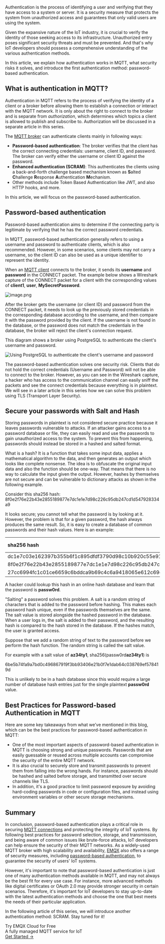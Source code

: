 Authentication is the process of identifying a user and verifying that they have access to a system or server. It is a security measure that protects the system from unauthorized access and guarantees that only valid users are using the system.

Given the expansive nature of the IoT industry, it is crucial to verify the identity of those seeking access to its infrastructure. Unauthorized entry poses significant security threats and must be prevented. And that's why IoT developers should possess a comprehensive understanding of the various authentication methods.

In this article, we explain how authentication works in MQTT, what security risks it solves, and introduce the first authentication method: password-based authentication.

## What is authentication in MQTT?

Authentication in MQTT refers to the process of verifying the identity of a client or a broker before allowing them to establish a connection or interact with the MQTT network. It is only about the right to connect to the broker and is separate from *authorization*, which determines which topics a client is allowed to publish and subscribe to. Authorization will be discussed in a separate article in this series.  

The [MQTT broker](https://www.emqx.io/) can authenticate clients mainly in following ways:

- **Password-based authentication**: The broker verifies that the client has the correct connecting credentials: username, client ID, and password. The broker can verify either the username or client ID against the password. 
- **Enhanced authentication (SCRAM)**: This authenticates the clients using a back-and-forth challenge based mechanism known as **S**alted **C**hallenge **R**esponse **A**uthentication **M**echanism.
- Other methods include Token Based Authentication like JWT, and also HTTP hooks, and more.

In this article, we will focus on the password-based authentication. 

## Password-based authentication

Password-based authentication aims to determine if the connecting party is legitimate by verifying that he has the correct password credentials.

In MQTT, password-based authentication generally refers to using a username and password to authenticate clients, which is also recommended. However, in some scenarios, some clients may not carry a username, so the client ID can also be used as a unique identifier to represent the identity.

When an [MQTT client](https://www.emqx.io/mqtt-client) connects to the broker, it sends its **username** and **password** in the  CONNECT packet. The example below shows a Wireshark capture of the CONNECT packet for a client with the corresponding values of **client1**, **user**, **MySecretPassword**.  

![image.png](https://assets.emqx.com/images/001d8254b188ba71a364a3d1ac3fbb3f.png)

After the broker gets the username (or client ID) and password from the CONNECT packet, it needs to look up the previously stored credentials in the corresponding database according to the username, and then compare it with the password provided by the client. If the username is not found in the database, or the password does not match the credentials in the database, the broker will reject the client's connection request.

This diagram shows a broker using PostgreSQL to authenticate the client's username and password.

![Using PostgreSQL to authenticate the client's username and password](https://assets.emqx.com/images/22c364a6a7da02f0ea00a065941200e5.png)

The password-based authentication solves one security risk. Clients that do not hold the correct credentials (Username and Password) will not be able to connect to the broker. However, as you can see in the Wireshark capture, a hacker who has access to the communication channel can easily sniff the packets and see the connect credentials because everything is in plaintext. We will see in a later article in this series how we can solve this problem using TLS (Transport Layer Security).

## Secure your passwords with Salt and Hash

Storing passwords in plaintext is not considered secure practice because it leaves passwords vulnerable to attacks. If an attacker gains access to a password database or file, they can easily read and use the passwords to gain unauthorized access to the system. To prevent this from happening, passwords should instead be stored in a hashed and salted format.

What is a hash? It is a function that takes some input data, applies a mathematical algorithm to the data, and then generates an output which looks like complete nonsense. The idea is to obfuscate the original input data and also the function should be one-way. That means that there is no way to calculate the input given the output. However, hashes by themselves are not secure and can be vulnerable to dictionary attacks as shown in the following example.

Consider this sha256 hash:  8f0e2f76e22b43e2855189877e7dc1e1e7d98c226c95db247cd1d547928334a9

It looks secure; you cannot tell what the password is by looking at it. However, the problem is that for a given password, the hash always produces the same result. So, it is easy to create a database of common passwords and their hash values. Here is an example:

| **sha256 hash**                                              | **plaintext password** |
| :----------------------------------------------------------- | :--------------------- |
| dc1e7c03e162397b355b6f1c895dfdf3790d98c10b920c55e91272b8eecada2a | MyPassword             |
| 8f0e2f76e22b43e2855189877e7dc1e1e7d98c226c95db247cd1d547928334a9 | passw0rd               |
| 27cc6994fc1c01ce6659c6bddca9b69c4c6a9418065e612c69d110b3f7b11f8a | hello123               |

A hacker could lookup this hash in an online hash database and learn that the password is **passw0rd**.

"Salting" a password solves this problem. A salt is a random string of characters that is added to the password before hashing. This makes each password hash unique, even if the passwords themselves are the same. The salt value is stored alongside the hashed password in the database. When a user logs in, the salt is added to their password, and the resulting hash is compared to the hash stored in the database. If the hashes match, the user is granted access.

Suppose that we add a random string of text to the password before we perform the hash function. The random string is called the salt value.

For example with a salt value of **az34ty1**, sha256(passw0rd**az34ty1**) is

6be5b74fa9a7bd0c496867919f3bb93406e21b0f7e1dab64c038769ef578419d

This is unlikely to be in a hash database since this would require a large number of database hash entries just for the single plaintext **passw0rd** value. 

## Best Practices for Password-based Authentication in MQTT

Here are some key takeaways from what we’ve mentioned in this blog, which can be the best practices for password-based authentication in MQTT:

- One of the most important aspects of password-based authentication in MQTT is choosing strong and unique passwords. Passwords that are easily guessable or reused across multiple accounts can compromise the security of the entire MQTT network. 
- It is also crucial to securely store and transmit passwords to prevent them from falling into the wrong hands. For instance, passwords should be hashed and salted before storage, and transmitted over secure channels like TLS. 
- In addition, it's a good practice to limit password exposure by avoiding hard-coding passwords in code or configuration files, and instead using environment variables or other secure storage mechanisms. 

## Summary

In conclusion, password-based authentication plays a critical role in securing [MQTT connections](https://www.emqx.com/en/blog/how-to-set-parameters-when-establishing-an-mqtt-connection) and protecting the integrity of IoT systems. By following best practices for password selection, storage, and transmission, and being aware of common issues like brute-force attacks, IoT developers can help ensure the security of their MQTT networks. As a widely-used MQTT broker with high scalability and availability, [EMQX](https://www.emqx.io/) also offers a range of security measures, including [password-based authentication](https://www.emqx.io/docs/en/v5.0/access-control/authn/authn.html), to guarantee the security of users' IoT systems.

However, it's important to note that password-based authentication is just one of many authentication methods available in MQTT, and may not always be the best fit for every use case. For instance, more advanced methods like digital certificates or OAuth 2.0 may provide stronger security in certain scenarios. Therefore, it's important for IoT developers to stay up-to-date with the latest authentication methods and choose the one that best meets the needs of their particular application.

In the following article of this series, we will introduce another authentication method: SCRAM. Stay tuned for it!


<section class="promotion">
    <div>
        Try EMQX Cloud for Free
        <div class="is-size-14 is-text-normal has-text-weight-normal">A fully managed MQTT service for IoT</div>
    </div>
    <a href="https://accounts.emqx.com/signup?continue=https://cloud-intl.emqx.com/console/deployments/0?oper=new" class="button is-gradient px-5">Get Started →</a>
</section>

